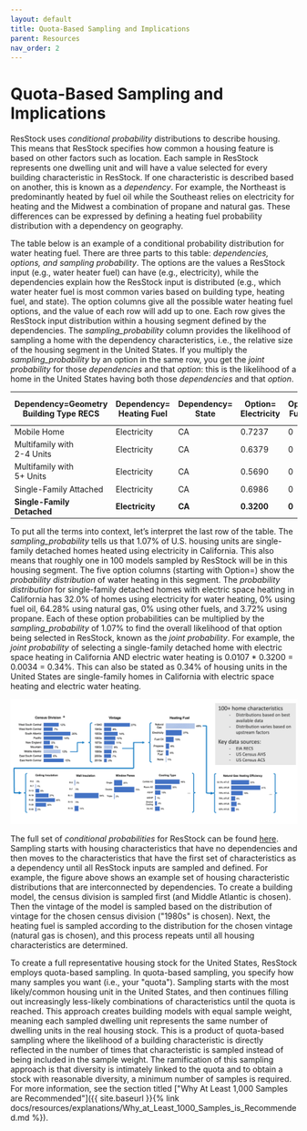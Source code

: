 ```yaml
---
layout: default
title: Quota-Based Sampling and Implications
parent: Resources
nav_order: 2
---
```


# Quota-Based Sampling and Implications

ResStock uses _conditional probability_ distributions to describe housing. This means that ResStock specifies how common a housing feature is based on other factors such as location. Each sample in ResStock represents one dwelling unit and will have a value selected for every building characteristic in ResStock. If one characteristic is described based on another, this is known as a _dependency_. For example, the Northeast is predominantly heated by fuel oil while the Southeast relies on electricity for heating and the Midwest a combination of propane and natural gas. These differences can be expressed by defining a heating fuel probability distribution with a dependency on geography. 

The table below is an example of a conditional probability distribution for water heating fuel. There are three parts to this table: _dependencies, options, and sampling probability_. The options are the values a ResStock input (e.g., water heater fuel) can have (e.g., electricity), while the dependencies explain how the ResStock input is distributed (e.g., which water heater fuel is most common varies based on building type, heating fuel, and state). The option columns give all the possible water heating fuel options, and the value of each row will add up to one. Each row gives the ResStock input distribution within a housing segment defined by the dependencies. The *sampling_probability* column provides the likelihood of sampling a home with the dependency characteristics, i.e., the relative size of the housing segment in the United States. If you multiply the _sampling_probability_ by an option in the same row, you get the _joint probability_ for those _dependencies_ and that _option_: this is the likelihood of a home in the United States having both those _dependencies_ and that _option_.

| Dependency=Geometry <br> Building Type RECS | Dependency=<br> Heating Fuel | Dependency=<br> State | Option=<br> Electricity | Option=<br> Fuel Oil | Option=<br> Natural Gas | Option=<br> Other Fuel | Option=<br> Propane | sampling_probability |
| --- | --- | --- | --- | --- | --- | --- | --- | --- |
| Mobile Home | Electricity | CA | 0.7237 | 0 | 0.1759 | 0 | 0.1005 | 0.0009 |
| Multifamily with <br> 2-4 Units | Electricity | CA | 0.6379 | 0 | 0.3621 | 0 | 0 | 0.0027 |
| Multifamily with <br> 5+ Units | Electricity | CA | 0.5690 | 0 | 0.4217 | 0 | 0.0093 | 0.0114 |
| Single-Family Attached | Electricity | CA | 0.6986 | 0 | 0.2696 | 0 | 0.0318 | 0.0020 |
| **Single-Family Detached** | **Electricity** | **CA** | **0.3200** | **0** | **0.6428** | **0** | **0.0372** | **0.0107** |

To put all the terms into context, let’s interpret the last row of the table. The *sampling_probability* tells us that 1.07% of U.S. housing units are single-family detached homes heated using electricity in California. This also means that roughly one in 100 models sampled by ResStock will be in this housing segment. The five option columns (starting with Option=) show the *probability distribution* of water heating in this segment. The *probability distribution* for single-family detached homes with electric space heating in California has 32.0% of homes using electricity for water heating, 0% using fuel oil, 64.28% using natural gas, 0% using other fuels, and 3.72% using propane. Each of these option probabilities can be multiplied by the *sampling_probability* of 1.07% to find the overall likelihood of that option being selected in ResStock, known as the *joint probability*. For example, the *joint probability* of selecting a single-family detached home with electric space heating in California AND electric water heating is 0.0107 * 0.3200 = 0.0034 = 0.34%. This can also be stated as 0.34% of housing units in the United States are single-family homes in California with electric space heating and electric water heating.

![](../../../assets/images/conditional-probabilities-example.png)

The full set of *conditional probabilities* for ResStock can be found [here](https://github.com/NREL/resstock/tree/develop/project_national/housing_characteristics). Sampling starts with housing characteristics that have no dependencies and then moves to the characteristics that have the first set of characteristics as a dependency until all ResStock inputs are sampled and defined. For example, the figure above shows an example set of housing characteristic distributions that are interconnected by dependencies. To create a building model, the census division is sampled first (and Middle Atlantic is chosen). Then the vintage of the model is sampled based on the distribution of vintage for the chosen census division ("1980s" is chosen). Next, the heating fuel is sampled according to the distribution for the chosen vintage (natural gas is chosen), and this process repeats until all housing characteristics are determined.

To create a full representative housing stock for the United States, ResStock employs quota-based sampling. In quota-based sampling, you specify how many samples you want (i.e., your "quota"). Sampling starts with the most likely/common housing unit in the United States, and then continues filling out increasingly less-likely combinations of characteristics until the quota is reached.  This approach creates building models with equal sample weight, meaning each sampled dwelling unit represents the same number of dwelling units in the real housing stock. This is a product of quota-based sampling where the likelihood of a building characteristic is directly reflected in the number of times that characteristic is sampled instead of being included in the sample weight. The ramification of this sampling approach is that diversity is intimately linked to the quota and to obtain a stock with reasonable diversity, a minimum number of samples is required. For more information, see the section titled ["Why At Least 1,000 Samples are Recommended"]({{ site.baseurl }}{% link docs/resources/explanations/Why_at_Least_1000_Samples_is_Recommended.md %}).
